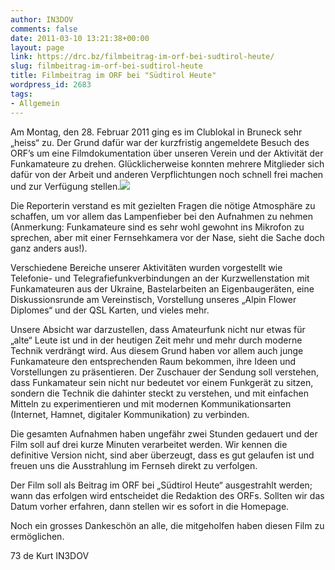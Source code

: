 ```yaml
---
author: IN3DOV
comments: false
date: 2011-03-10 13:21:38+00:00
layout: page
link: https://drc.bz/filmbeitrag-im-orf-bei-sudtirol-heute/
slug: filmbeitrag-im-orf-bei-sudtirol-heute
title: Filmbeitrag im ORF bei "Südtirol Heute"
wordpress_id: 2683
tags:
- Allgemein
---
```


Am Montag, den 28. Februar 2011 ging es im Clublokal in Bruneck sehr „heiss“ zu. Der Grund dafür war der kurzfristig angemeldete Besuch des ORF’s um eine Filmdokumentation über unseren Verein und der Aktivität der Funkamateure zu drehen. Glücklicherweise konnten mehrere Mitglieder sich dafür von der Arbeit und anderen Verpflichtungen noch schnell frei machen und zur Verfügung stellen.[![](https://drc.bz/wp-content/uploads/2011/03/orf.jpg)](https://drc.bz/wp-content/uploads/2011/03/orf.jpg)

Die Reporterin verstand es mit gezielten Fragen die nötige Atmosphäre zu schaffen, um vor allem das Lampenfieber bei den Aufnahmen zu nehmen (Anmerkung: Funkamateure sind es sehr wohl gewohnt ins Mikrofon zu sprechen, aber mit einer Fernsehkamera vor der Nase, sieht die Sache doch ganz anders aus!).

Verschiedene Bereiche unserer Aktivitäten wurden vorgestellt wie Telefonie- und Telegrafiefunkverbindungen an der Kurzwellenstation mit Funkamateuren aus der Ukraine, Bastelarbeiten an Eigenbaugeräten, eine Diskussionsrunde am Vereinstisch, Vorstellung unseres „Alpin Flower Diplomes“ und der QSL Karten, und vieles mehr.

Unsere Absicht war darzustellen, dass Amateurfunk nicht nur etwas für „alte“ Leute ist und in der heutigen Zeit mehr und mehr durch moderne Technik verdrängt wird. Aus diesem Grund haben vor allem auch junge Funkamateure den entsprechenden Raum bekommen, ihre Ideen und Vorstellungen zu präsentieren. Der Zuschauer der Sendung soll verstehen, dass Funkamateur sein nicht nur bedeutet vor einem Funkgerät zu sitzen, sondern die Technik die dahinter steckt zu verstehen, und mit einfachen Mitteln zu experimentieren und mit modernen Kommunikationsarten (Internet, Hamnet, digitaler Kommunikation) zu verbinden.

Die gesamten Aufnahmen haben ungefähr zwei Stunden gedauert und der Film soll auf drei kurze Minuten verarbeitet werden. Wir kennen die definitive Version nicht, sind aber überzeugt, dass es gut gelaufen ist und freuen uns die Ausstrahlung im Fernseh direkt zu verfolgen.

Der Film soll als Beitrag im ORF bei „Südtirol Heute“ ausgestrahlt werden; wann das erfolgen wird entscheidet die Redaktion des ORFs. Sollten wir das Datum vorher erfahren, dann stellen wir es sofort in die Homepage.

Noch ein grosses Dankeschön an alle, die mitgeholfen haben diesen Film zu ermöglichen.

73 de Kurt IN3DOV
